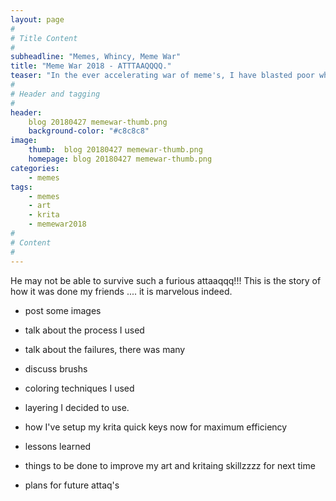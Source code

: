 ```yaml
---
layout: page
#
# Title Content
#
subheadline: "Memes, Whincy, Meme War"
title: "Meme War 2018 - ATTTAAQQQQ."
teaser: "In the ever accelerating war of meme's, I have blasted poor whincy beard games with a furious assault of maximum meme's per inch..."
#
# Header and tagging
#
header:
    blog 20180427 memewar-thumb.png
    background-color: "#c8c8c8"
image:
    thumb:  blog 20180427 memewar-thumb.png
    homepage: blog 20180427 memewar-thumb.png 
categories:
    - memes
tags:
    - memes
    - art
    - krita
    - memewar2018
#
# Content
#
---
```

He may not be able to survive such a furious attaaqqq!!! This is the story of how it was done my friends .... it is marvelous indeed.

- post some images
- talk about the process I used
- talk about the failures, there was many
- discuss brushs 
- coloring techniques I used
- layering I decided to use.

- how I've setup my krita quick keys now for maximum efficiency

- lessons learned
- things to be done to improve my art and kritaing skillzzzz for next time
- plans for future attaq's